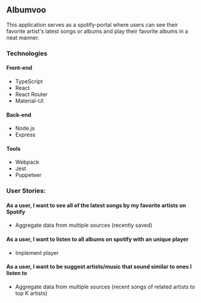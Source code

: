 ## Albumvoo

This application serves as a spotify-portal where users can see their favorite artist's latest songs or albums and play their favorite albums in a neat manner.

### Technologies

#### Front-end

- TypeScript
- React
- React Router
- Material-UI

#### Back-end

- Node.js
- Express

#### Tools

- Webpack
- Jest
- Puppeteer

### User Stories:

#### As a user, I want to see all of the latest songs by my favorite artists on Spotify

- Aggregate data from multiple sources (recently saved)

#### As a user, I want to listen to all albums on spotify with an unique player

- Implement player

#### As a user, I want to be suggest artists/music that sound similar to ones I listen to

- Aggregate data from multiple sources (recent songs of related artists to top K artists)
